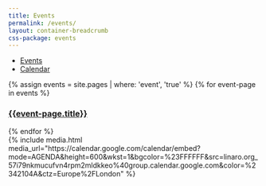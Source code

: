```yaml
---
title: Events
permalink: /events/
layout: container-breadcrumb
css-package: events
---
```

<ul class="nav nav-tabs" role="tablist" id="tabbed_nav">
  <li role="presentation" class="active">
    <a href="#events" role="tab" data-toggle="tab">
        Events
    </a>
  </li>
  <li role="presentation">
    <a href="/latest/events/">
        Calendar
    </a>
  </li>
</ul>
<div class="tab-content" id="tabbed_nav_content"><!--Start Tab Content-->
<div role="tabpanel" class="tab-pane active" id="events">
{% assign events = site.pages | where: 'event', 'true' %}
{% for event-page in events %}
<div class="col-sm-4">
    <a href="{{event-page.url}}">
        <div class="event-block">
            <div class="event-image" style="background-image: url('{{event-page.image.path}}')"></div>
            <div class="event-title">
                <h3>{{event-page.title}}</h3>
            </div>
        </div>
    </a>
</div>
{% endfor %}
</div>
<div role="tabpanel" class="tab-pane" id="calendar">
{% include media.html media_url="https://calendar.google.com/calendar/embed?mode=AGENDA&amp;height=600&amp;wkst=1&amp;bgcolor=%23FFFFFF&amp;src=linaro.org_57i79nkmucufvn4rpm2mldkkeo%40group.calendar.google.com&amp;color=%2342104A&amp;ctz=Europe%2FLondon" %}
</div>
</div>